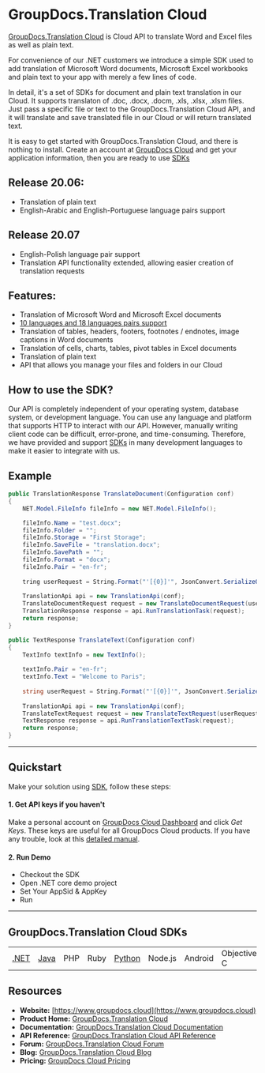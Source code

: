 # GroupDocs.Translation Cloud

[GroupDocs.Translation Cloud](https://products.groupdocs.cloud/translation) is Cloud API to translate Word and Excel files as well as plain text. 

For convenience of our .NET customers we introduce a simple SDK used to add translation of Microsoft Word documents, Microsoft Excel workbooks and plain text to your app with merely a few lines of code.

In detail, it's a set of SDKs for document and plain text translation in our Cloud. It supports translaton of .doc, .docx, .docm, .xls, .xlsx, .xlsm files. Just pass a specific file or text to the GroupDocs.Translation Cloud API, and it will translate and save translated file in our Cloud or will return translated text.

It is easy to get started with GroupDocs.Translation Cloud, and there is nothing to install. Create an account at [GroupDocs Cloud](https://dashboard.aspose.cloud/#/) and get your application information, then you are ready to use [SDKs](https://github.com/groupdocs-translation-cloud)

## Release 20.06:
- Translation of plain text
- English-Arabic and English-Portuguese language pairs support 

## Release 20.07
- English-Polish language pair support
- Translation API functionality extended, allowing easier creation of translation requests


## Features:
- Translation of Microsoft Word and Microsoft Excel documents
- [10 languages and 18 languages pairs support](https://docs.groupdocs.cloud/translation/supported-languages/)
- Translation of tables, headers, footers, footnotes / endnotes, image captions in Word documents
- Translation of cells, charts, tables, pivot tables in Excel documents
- Translation of plain text
- API that allows you manage your files and folders in our Cloud

## How to use the SDK?

Our API is completely independent of your operating system, database system, or development language. You can use any language and platform that supports HTTP to interact with our API. However, manually writing client code can be difficult, error-prone, and time-consuming. Therefore, we have provided and support [SDKs](https://github.com/groupdocs-translation-cloud) in many development languages to make it easier to integrate with us.

## Example

```csharp
public TranslationResponse TranslateDocument(Configuration conf)
{
    NET.Model.FileInfo fileInfo = new NET.Model.FileInfo();

    fileInfo.Name = "test.docx";
    fileInfo.Folder = "";
    fileInfo.Storage = "First Storage";
    fileInfo.SaveFile = "translation.docx";
    fileInfo.SavePath = "";
    fileInfo.Format = "docx";
    fileInfo.Pair = "en-fr";
    
    tring userRequest = String.Format("'[{0}]'", JsonConvert.SerializeObject(fileInfo));
    
    TranslationApi api = new TranslationApi(conf);
    TranslateDocumentRequest request = new TranslateDocumentRequest(userRequest);
    TranslationResponse response = api.RunTranslationTask(request);
    return response;
}

public TextResponse TranslateText(Configuration conf)
{
    TextInfo textInfo = new TextInfo();
    
    textInfo.Pair = "en-fr";
    textInfo.Text = "Welcome to Paris";
    
    string userRequest = String.Format("'[{0}]'", JsonConvert.SerializeObject(textInfo));
    
    TranslationApi api = new TranslationApi(conf);
    TranslateTextRequest request = new TranslateTextRequest(userRequest);
    TextResponse response = api.RunTranslationTextTask(request);
    return response;
}
```
_________________________

## Quickstart

Make your solution using [SDK](https://github.com/groupdocs-translation-cloud), follow these steps:

#### 1. Get API keys if you haven't

Make a personal account on [GroupDocs Cloud Dashboard](https://dashboard.groupdocs.cloud/#/) and click _Get Keys_. These keys are useful for all GroupDocs Cloud products. If you have any trouble, look at this [detailed manual](https://docs.groupdocs.cloud/translation/create-new-app-and-get-app-key-and-sid/).

#### 2. Run Demo
  * Checkout the SDK
  * Open .NET core demo project
  * Set Your AppSid & AppKey
  * Run

_________________________

## GroupDocs.Translation Cloud SDKs

||||||||||
|--------------|----------|-------|-------|-------|---------|---------|----------|-------|
|[.NET](https://github.com/groupdocs-translation-cloud/groupdocs-translation-cloud-dotnet)|[Java](https://github.com/groupdocs-translation-cloud/groupdocs-translation-cloud-java)|PHP|Ruby|[Python](https://github.com/groupdocs-translation-cloud/groupdocs-translation-cloud-python)|Node.js|Android|Objective-C|Perl|

## Resources

- **Website:** [https://www.groupdocs.cloud](https://www.groupdocs.cloud)
- **Product Home:** [GroupDocs.Translation Cloud](https://products.groupdocs.cloud/translation)
- **Documentation:** [GroupDocs.Translation Cloud Documentation](https://docs.groupdocs.cloud/translation/)
- **API Reference:** [GroupDocs.Translation Cloud API Reference](https://apireference.groupdocs.cloud/translation/) 
- **Forum:** [GroupDocs.Translation Cloud Forum](https://forum.groupdocs.cloud/c/translation)
- **Blog:** [GroupDocs.Translation Cloud Blog](https://blog.groupdocs.cloud/category/translation/)
- **Pricing:** [GroupDocs Cloud Pricing](https://purchase.groupdocs.cloud/pricing)
